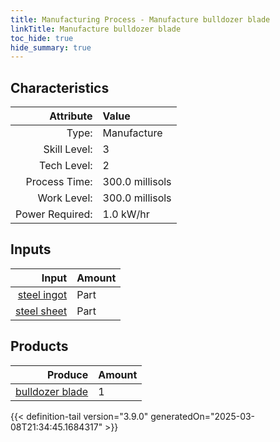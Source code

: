 ```yaml
---
title: Manufacturing Process - Manufacture bulldozer blade
linkTitle: Manufacture bulldozer blade
toc_hide: true
hide_summary: true
---
```

<!-- This is generated by the MarsSim HelpGenertor, do not edit. -->


## Characteristics

| Attribute      | Value |
|--------:|:------|
|Type:|Manufacture|
|Skill Level:|3|
|Tech Level:|2|
|Process Time:|300.0 millisols|
|Work Level:|300.0 millisols|
|Power Required:|1.0 kW/hr|

## Inputs

| Input      | Amount |
|--------:|:------|
|[steel ingot](/docs/definitions/part/steel-ingot)|Part|2|
|[steel sheet](/docs/definitions/part/steel-sheet)|Part|2|

## Products


| Produce      | Amount |
|--------:|:------|
|[bulldozer blade](/docs/definitions/part/bulldozer-blade)|1|



{{< definition-tail version="3.9.0" generatedOn="2025-03-08T21:34:45.1684317" >}}



